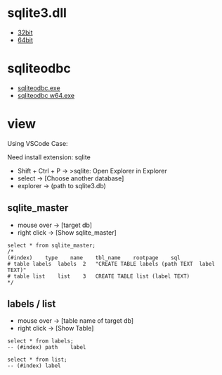 # sqlite3.dll
- [32bit](https://www.sqlite.org/index.html)
- [64bit](https://www.sqlite.org/index.html)

# sqliteodbc
- [sqliteodbc.exe](http://www.ch-werner.de/sqliteodbc/)
- [sqliteodbc w64.exe](http://www.ch-werner.de/sqliteodbc/)

# view
Using VSCode Case:

Need install extension: sqlite

* Shift + Ctrl + P -> >sqlite: Open Explorer in Explorer
* select -> [Choose another database]
* explorer -> (path to sqlite3.db)
## sqlite_master
* mouse over -> [target db]
* right click -> [Show sqlite_master]
```
select * from sqlite_master;
/*
(#index)	type	name	tbl_name	rootpage	sql
# table	labels	labels	2	"CREATE TABLE labels (path TEXT	 label TEXT)"
# table	list	list	3	CREATE TABLE list (label TEXT)
*/
```

## labels / list
* mouse over -> [table name of target db]
* right click -> [Show Table]
```
select * from labels;
-- (#index)	path	label

select * from list;
-- (#index)	label
```
